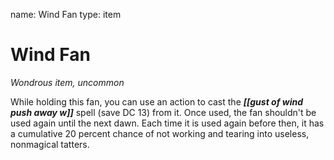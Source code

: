 name: Wind Fan
type: item

# Wind Fan 
_Wondrous item, uncommon_ 

While holding this fan, you can use an action to cast the **_[[gust of wind push away w]]_** spell (save DC 13) from it. Once used, the fan shouldn't be used again until the next dawn. Each time it is used again before then, it has a cumulative 20 percent chance of not working and tearing into useless, nonmagical tatters. 